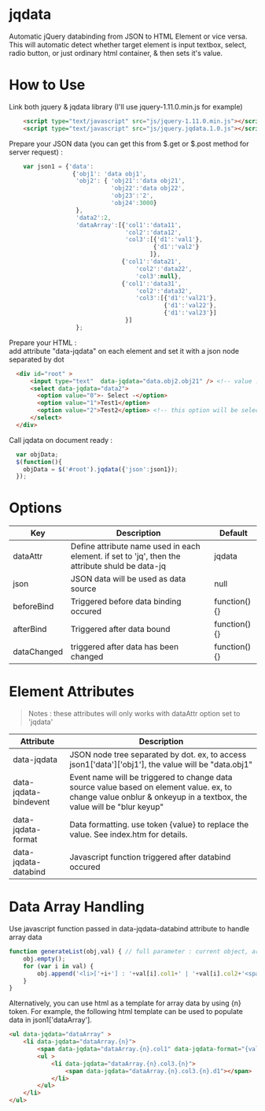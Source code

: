 # jqdata
Automatic jQuery databinding from JSON to HTML Element or vice versa. This will automatic detect whether target element is input textbox, select, radio button, or just ordinary html container, & then sets it's value.   

# How to Use
Link both jquery & jqdata library (I'll use jquery-1.11.0.min.js for example)
```html
    <script type="text/javascript" src="js/jquery-1.11.0.min.js"></script>
    <script type="text/javascript" src="js/jquery.jqdata.1.0.js"></script>
```

Prepare your JSON data (you can get this from $.get or $.post method for server request) :
```javascript
	var json1 = {'data':
	              {'obj1': 'data obj1',
	               'obj2': { 'obj21':'data obj21',
	                         'obj22':'data obj22',
	                         'obj23':'2',
	                         'obj24':3000}
	               },
	               'data2':2,
	               'dataArray':[{'col1':'data11',
	                             'col2':'data12',
	                             'col3':[{'d1':'val1'},
	                                     {'d1':'val2'}
	                                    ]},
	                            {'col1':'data21',
	                                'col2':'data22',
	                                'col3':null},
	                            {'col1':'data31',
	                                'col2':'data32',
	                                'col3':[{'d1':'val21'},
	                                        {'d1':'val22'},
	                                        {'d1':'val23'}]
	                             }]
	               };
```

Prepare your HTML :
<br/>
add attribute "data-jqdata" on each element and set it with a json node separated by dot
```html
  <div id="root" >
      <input type="text"  data-jqdata="data.obj2.obj21" /> <!-- value : "data obj21"  -->
      <select data-jqdata="data2"> 
      	<option value="0">- Select -</option>
      	<option value="1">Test1</option>
      	<option value="2">Test2</option> <!-- this option will be selected  -->
      </select>
  </div>    
```

Call jqdata on document ready :
```javascript
  var objData;
  $(function(){
	objData = $('#root').jqdata({'json':json1});
  });
```

# Options

| Key                        | Description                                         | Default       |
|----------------------------|-----------------------------------------------------|---------------|
| dataAttr | Define attribute name used in each element. if set to 'jq', then the attribute shuld be data-jq | jqdata |
| json | JSON data will be used as data source | null |
| beforeBind | Triggered before data binding occured | function(){} |
| afterBind | Triggered after data bound | function(){} |
| dataChanged | triggered after data has been changed | function(){} |

# Element Attributes

> Notes : these attributes will only works with dataAttr option set to 'jqdata'

| Attribute | Description |
|----|----|
| data-jqdata | JSON node tree separated by dot. ex, to access json1['data']['obj1'], the value will be "data.obj1" |
| data-jqdata-bindevent | Event name will be triggered to change data source value based on element value. ex, to change value onblur & onkeyup in a textbox, the value will be "blur keyup" |
| data-jqdata-format | Data formatting. use token {value} to replace the value. See index.htm for details. |
| data-jqdata-databind | Javascript function triggered after databind occured |


# Data Array Handling

Use javascript function passed in data-jqdata-databind attribute to handle array data
```javascript
function generateList(obj,val) { // full parameter : current object, array value, json (source data), key (from data-jqdata attribute)
	obj.empty();
	for (var i in val) {
		obj.append('<li>['+i+'] : '+val[i].col1+' | '+val[i].col2+'<span data-jqdata="data.obj2.obj21"></span></li>');
	}
}
```
Alternatively, you can use html as a template for array data by using {n} token. For example, the following html template can be used to populate data in json1['dataArray'].
```html
<ul data-jqdata="dataArray" >
	<li data-jqdata="dataArray.{n}">
		<span data-jqdata="dataArray.{n}.col1" data-jqdata-format="{value} : "></span> <span data-jqdata="dataArray.{n}.col2"></span>
		<ul >
			<li data-jqdata="dataArray.{n}.col3.{n}">
				<span data-jqdata="dataArray.{n}.col3.{n}.d1"></span>
			</li>
		</ul>
	</li>
</ul>
```
